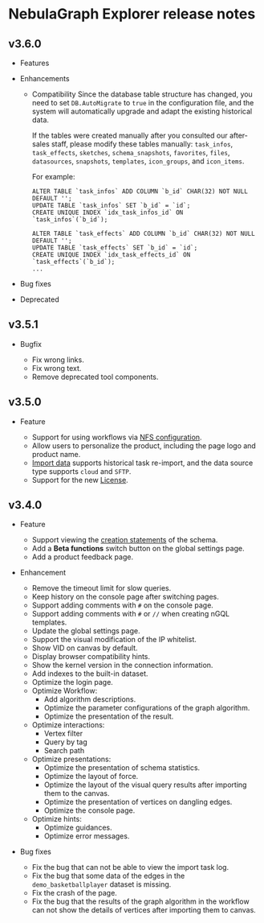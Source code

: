 # NebulaGraph Explorer release notes

## v3.6.0

- Features
- Enhancements
  - Compatibility
    Since the database table structure has changed, you need to set `DB.AutoMigrate` to `true` in the configuration file, and the system will automatically upgrade and adapt the existing historical data.

    If the tables were created manually after you consulted our after-sales staff, please modify these tables manually: `task_infos`, `task_effects`, `sketches`, `schema_snapshots`, `favorites`, `files`, `datasources`, `snapshots`, `templates`, `icon_groups`, and `icon_items`.

    For example:

    ```mysql
    ALTER TABLE `task_infos` ADD COLUMN `b_id` CHAR(32) NOT NULL DEFAULT '';
    UPDATE TABLE `task_infos` SET `b_id` = `id`;
    CREATE UNIQUE INDEX `idx_task_infos_id` ON `task_infos`(`b_id`);

    ALTER TABLE `task_effects` ADD COLUMN `b_id` CHAR(32) NOT NULL DEFAULT '';
    UPDATE TABLE `task_effects` SET `b_id` = `id`;
    CREATE UNIQUE INDEX `idx_task_effects_id` ON `task_effects`(`b_id`);
    ...
    ```

- Bug fixes
- Deprecated

## v3.5.1

- Bugfix

  - Fix wrong links.
  - Fix wrong text.
  - Remove deprecated tool components.

## v3.5.0

- Feature

  - Support for using workflows via [NFS configuration](../../nebula-explorer/workflow/1.prepare-resources.md).
  - Allow users to personalize the product, including the page logo and product name.
  - [Import data](../../nebula-explorer/db-management/11.import-data.md) supports historical task re-import, and the data source type supports `cloud` and `SFTP`.
  - Support for the new [License](../../9.about-license/1.license-overview.md).

## v3.4.0

- Feature

  - Support viewing the [creation statements](../../nebula-explorer/db-management/10.create-schema.md) of the schema.
  - Add a **Beta functions** switch button on the global settings page.
  - Add a product feedback page.

- Enhancement

  - Remove the timeout limit for slow queries.
  - Keep history on the console page after switching pages.
  - Support adding comments with `#` on the console page.
  - Support adding comments with `#` or `//` when creating nGQL templates.
  - Update the global settings page.
  - Support the visual modification of the IP whitelist.
  - Show VID on canvas by default.
  - Display browser compatibility hints.
  - Show the kernel version in the connection information.
  - Add indexes to the built-in dataset.
  - Optimize the login page.
  - Optimize Workflow:
    - Add algorithm descriptions.
    - Optimize the parameter configurations of the graph algorithm.
    - Optimize the presentation of the result.
  - Optimize interactions:
    - Vertex filter
    - Query by tag
    - Search path
  - Optimize presentations:
    - Optimize the presentation of schema statistics.
    - Optimize the layout of force.
    - Optimize the layout of the visual query results after importing them to the canvas.
    - Optimize the presentation of vertices on dangling edges.
    - Optimize the console page.
  - Optimize hints:
    - Optimize guidances.
    - Optimize error messages.

- Bug fixes

  - Fix the bug that can not be able to view the import task log.
  - Fix the bug that some data of the edges in the `demo_basketballplayer` dataset is missing.
  - Fix the crash of the page.
  - Fix the bug that the results of the graph algorithm in the workflow can not show the details of vertices after importing them to canvas.
